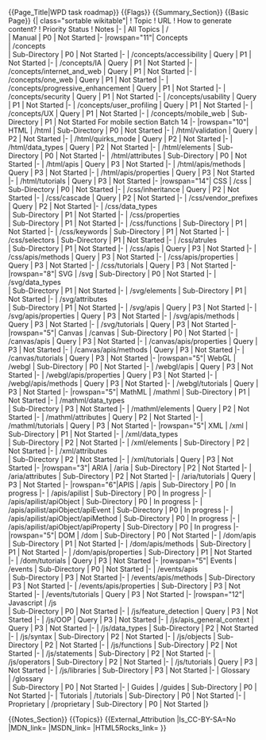{{Page_Title|WPD task roadmap}}
{{Flags}}
{{Summary_Section}}
{{Basic Page}}
{| class="sortable wikitable"|
! Topic
! URL
! How to generate content? 
! Priority Status
! Notes
|-
| All Topics
| /  
| Manual 
| P0
| Not Started 
|-
|rowspan="11"| Concepts  
| /concepts  
| Sub-Directory
| P0
| Not Started 
|-
| /concepts/accessibility
| Query 
| P1
| Not Started 
|-
| /concepts/IA
| Query 
| P1
| Not Started 
|-
| /concepts/internet_and_web
| Query 
| P1
| Not Started 
|-
| /concepts/one_web
| Query 
| P1
| Not Started 
|-
| /concepts/progressive_enhancement
| Query 
| P1
| Not Started 
|-
| /concepts/security
| Query 
| P1
| Not Started 
|-
| /concepts/usability
| Query 
| P1
| Not Started 
|-
| /concepts/user_profiling
| Query 
| P1
| Not Started 
|-
| /concepts/UX
| Query 
| P1
| Not Started 
|-
| /concepts/mobile_web 
| Sub-Directory
| P1
| Not Started For mobile section Batch 14
|-
|rowspan="10"| HTML
| /html
| Sub-Directory
| P0
| Not Started 
|-
| /html/validation
| Query
| P2
| Not Started 
|-
| /html/quirks_mode
| Query
| P2
| Not Started 
|-
| /html/data_types
| Query
| P2
| Not Started 
|-
| /html/elements
| Sub-Directory
| P0
| Not Started 
|-
| /html/attributes 
| Sub-Directory
| P0
| Not Started 
|-
| /html/apis
| Query
| P3
| Not Started 
|-
| /html/apis/methods
| Query
| P3
| Not Started 
|-
| /html/apis/properties
| Query
| P3
| Not Started 
|-
| /html/tutorials
| Query
| P3
| Not Started 
|-
|rowspan="14"| CSS 
| /css 
| Sub-Directory
| P0
| Not Started 
|-
| /css/inheritance
| Query
| P2
| Not Started 
|-
| /css/cascade
| Query
| P2
| Not Started 
|-
| /css/vendor_prefixes
| Query
| P2
| Not Started 
|-
| /css/data_types  
| Sub-Directory
| P1
| Not Started 
|-
| /css/properties  
| Sub-Directory
| P1
| Not Started 
|-
| /css/functions
| Sub-Directory
| P1
| Not Started 
|-
| /css/keywords 
| Sub-Directory
| P1
| Not Started 
|-
| /css/selectors
| Sub-Directory
| P1
| Not Started 
|-
| /css/atrules  
| Sub-Directory
| P1
| Not Started 
|-
| /css/apis
| Query
| P3
| Not Started 
|-
| /css/apis/methods
| Query
| P3
| Not Started 
|-
| /css/apis/properties
| Query
| P3
| Not Started 
|-
| /css/tutorials
| Query
| P3
| Not Started 
|-
|rowspan="8"| SVG
| /svg 
| Sub-Directory
| P0
| Not Started 
|-
| /svg/data_types  
| Sub-Directory
| P1
| Not Started 
|-
| /svg/elements 
| Sub-Directory
| P1
| Not Started 
|-
| /svg/attributes  
| Sub-Directory
| P1
| Not Started 
|-
| /svg/apis
| Query
| P3
| Not Started 
|-
| /svg/apis/properties
| Query
| P3
| Not Started 
|-
| /svg/apis/methods
| Query
| P3
| Not Started 
|-
| /svg/tutorials
| Query
| P3
| Not Started 
|-
|rowspan="5"| Canvas
| /canvas 
| Sub-Directory
| P0
| Not Started 
|-
| /canvas/apis
| Query
| P3
| Not Started 
|-
| /canvas/apis/properties
| Query
| P3
| Not Started 
|-
| /canvas/apis/methods
| Query
| P3
| Not Started 
|-
| /canvas/tutorials
| Query
| P3
| Not Started 
|-
|rowspan="5"| WebGL
| /webgl 
| Sub-Directory
| P0
| Not Started 
|-
| /webgl/apis
| Query
| P3
| Not Started 
|-
| /webgl/apis/properties
| Query
| P3
| Not Started 
|-
| /webgl/apis/methods
| Query
| P3
| Not Started 
|-
| /webgl/tutorials
| Query
| P3
| Not Started 
|-
|rowspan="5"| MathML
| /mathml 
| Sub-Directory
| P1
| Not Started 
|-
| /mathml/data_types  
| Sub-Directory
| P3
| Not Started 
|-
| /mathml/elements
| Query
| P2
| Not Started 
|-
| /mathml/attributes
| Query
| P2
| Not Started 
|-
| /mathml/tutorials
| Query
| P3
| Not Started 
|-
|rowspan="5"| XML
| /xml 
| Sub-Directory
| P1
| Not Started 
|-
| /xml/data_types  
| Sub-Directory
| P2
| Not Started 
|-
| /xml/elements 
| Sub-Directory
| P2
| Not Started 
|-
| /xml/attributes  
| Sub-Directory
| P2
| Not Started 
|-
| /xml/tutorials
| Query
| P3
| Not Started 
|-
|rowspan="3"| ARIA
| /aria
| Sub-Directory
| P2
| Not Started 
|-
| /aria/attributes 
| Sub-Directory
| P2
| Not Started 
|-
| /aria/tutorials
| Query
| P3
| Not Started 
|-
|rowspan="6"|APIS
| /apis
| Sub-Directory
| P0
| In progress 
|-
| /apis/apilist
| Sub-Directory
| P0
| In progress 
|-
| /apis/apilist/apiObject
| Sub-Directory
| P0
| In progress 
|-
| /apis/apilist/apiObject/apiEvent
| Sub-Directory
| P0
| In progress 
|-
| /apis/apilist/apiObject/apiMethod
| Sub-Directory
| P0
| In progress 
|-
| /apis/apilist/apiObject/apiProperty
| Sub-Directory
| P0
| In progress 
|-
|rowspan="5"| DOM 
| /dom 
| Sub-Directory
| P0
| Not Started 
|-
| /dom/apis  
| Sub-Directory
| P1
| Not Started 
|-
| /dom/apis/methods
| Sub-Directory
| P1
| Not Started 
|-
| /dom/apis/properties
| Sub-Directory
| P1
| Not Started 
|-
| /dom/tutorials
| Query
| P3
| Not Started 
|-
|rowspan="5"| Events 
| /events 
| Sub-Directory
| P0
| Not Started 
|-
| /events/apis  
| Sub-Directory
| P3
| Not Started 
|-
| /events/apis/methods
| Sub-Directory
| P3
| Not Started 
|-
| /events/apis/properties
| Sub-Directory
| P3
| Not Started 
|-
| /events/tutorials
| Query
| P3
| Not Started 
|-
|rowspan="12"| Javascript 
| /js  
| Sub-Directory
| P0
| Not Started 
|-
| /js/feature_detection
| Query
| P3
| Not Started 
|-
| /js/OOP
| Query
| P3
| Not Started 
|-
| /js/apis_general_context
| Query
| P3
| Not Started 
|-
| /js/data_types
| Sub-Directory
| P2
| Not Started 
|-
| /js/syntax 
| Sub-Directory
| P2
| Not Started 
|-
| /js/objects
| Sub-Directory
| P2
| Not Started 
|-
| /js/functions 
| Sub-Directory
| P2
| Not Started 
|-
| /js/statements
| Sub-Directory
| P2
| Not Started 
|-
| /js/operators 
| Sub-Directory
| P2
| Not Started 
|-
| /js/tutorials
| Query
| P3
| Not Started 
|-
| /js/libraries 
| Sub-Directory
| P3
| Not Started 
|-
| Glossary  
| /glossary  
| Sub-Directory
| P0
| Not Started 
|-
| Guides 
| /guides 
| Sub-Directory
| P0
| Not Started 
|-
| Tutorials 
| /tutorials 
| Sub-Directory
| P0
| Not Started 
|-
| Proprietary 
| /proprietary 
| Sub-Directory
| P0
| Not Started 
|}

{{Notes_Section}}
{{Topics}}
{{External_Attribution
|Is_CC-BY-SA=No
|MDN_link=
|MSDN_link=
|HTML5Rocks_link=
}}
